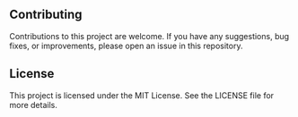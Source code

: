 ## Contributing

Contributions to this project are welcome. If you have any suggestions, bug fixes, or improvements, please open an issue in this repository.

## License

This project is licensed under the MIT License. See the LICENSE file for more details.
